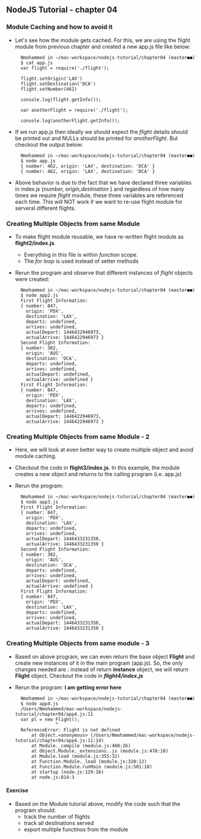 ## NodeJS Tutorial - chapter 04

### Module Caching and how to avoid it

- Let's see how the module gets cached. For this, we are using the flight module from previous chapter and created a new app.js file like below:

        Nmohammed in ~/mac-workspace/nodejs-tutorial/chapter04 (master●●)
        $ cat app.js
        var flight = require('./flight');

        flight.setOrigin('LAX')
        flight.setDestination('DCA')
        flight.setNumber(462)

        console.log(flight.getInfo());

        var anotherFlight = require('./flight');

        console.log(anotherFlight.getInfo());

- If we run app.js then ideally we should expect the *flight* details should be printed out and NULLs should be printed for *anotherFlight*. But checkout the output below:

		Nmohammed in ~/mac-workspace/nodejs-tutorial/chapter04 (master●●)
        $ node app.js
        { number: 462, origin: 'LAX', destination: 'DCA' }
        { number: 462, origin: 'LAX', destination: 'DCA' }
        
- Above behavior is due to the fact that we have declared  three variables in index.js {*number, origin,destination* } and regardless of how many times we require *flight* module, these three variables are referenced each time. This will NOT work if we want to re-use flight module for serveral different flights.

### Creating Multiple Objects from same Module

- To make flight module reusable, we have re-written flight module as **flight2/index.js**.   		
	- Everything in this file is within *function* scope.
	- The *for loop* is used instead of setter methods

- Rerun the program and observe that different instances of *flight* objects were created: 
        
        Nmohammed in ~/mac-workspace/nodejs-tutorial/chapter04 (master●●)
        $ node app2.js
        First Flight Information:
        { number: 847,
          origin: 'PDX',
          destination: 'LAX',
          departs: undefined,
          arrives: undefined,
          actualDepart: 1446422946973,
          actualArrive: 1446422946973 }
        Second Flight Information:
        { number: 382,
          origin: 'AUS',
          destination: 'DCA',
          departs: undefined,
          arrives: undefined,
          actualDepart: undefined,
          actualArrive: undefined }
        First Flight Information:
        { number: 847,
          origin: 'PDX',
          destination: 'LAX',
          departs: undefined,
          arrives: undefined,
          actualDepart: 1446422946973,
          actualArrive: 1446422946973 }

### Creating Multiple Objects from same Module - 2

- Here, we will look at even better way to create multiple object and avoid module caching.

- Checkout the code in **flight3/index.js**. In this example, the module creates a new object and returns to the calling program (i.e. app.js)

- Rerun the program:

		Nmohammed in ~/mac-workspace/nodejs-tutorial/chapter04 (master●●)
        $ node app3.js
        First Flight Information:
        { number: 847,
          origin: 'PDX',
          destination: 'LAX',
          departs: undefined,
          arrives: undefined,
          actualDepart: 1446433231350,
          actualArrive: 1446433231350 }
        Second Flight Information:
        { number: 382,
          origin: 'AUS',
          destination: 'DCA',
          departs: undefined,
          arrives: undefined,
          actualDepart: undefined,
          actualArrive: undefined }
        First Flight Information:
        { number: 847,
          origin: 'PDX',
          destination: 'LAX',
          departs: undefined,
          arrives: undefined,
          actualDepart: 1446433231350,
          actualArrive: 1446433231350 }


### Creating Multiple Objects from same module - 3

- Based on above program, we can even return the base object **Flight** and create new instances of it in the main program (app.js). So, the only changes needed are : instead of return **instance** object, we will return **Flight** object. Checkout the code in ***flight4/index.js***

- Rerun the program: **I am getting error here**

		Nmohammed in ~/mac-workspace/nodejs-tutorial/chapter04 (master●●)
        $ node app4.js
        /Users/Nmohammed/mac-workspace/nodejs-tutorial/chapter04/app4.js:11
        var pl = new Flight();
                     ^
        ReferenceError: Flight is not defined
            at Object.<anonymous> (/Users/Nmohammed/mac-workspace/nodejs-tutorial/chapter04/app4.js:11:14)
            at Module._compile (module.js:460:26)
            at Object.Module._extensions..js (module.js:478:10)
            at Module.load (module.js:355:32)
            at Function.Module._load (module.js:310:12)
            at Function.Module.runMain (module.js:501:10)
            at startup (node.js:129:16)
            at node.js:814:3


#### Exercise

- Based on the Module tutorial above, modify the code such that the program should:
	- track the number of flights 
	- track all destinations served
	- export multiple functinos from the module
	






 
        
 

